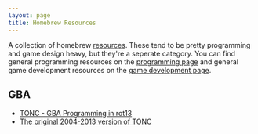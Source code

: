 ```yaml
---
layout: page
title: Homebrew Resources
---
```


A collection of homebrew [resources](..). These tend to be pretty programming and game design heavy, but they're a seperate category. You can find general programming resources on the [programming page](../programming) and general game development resources on the [game development page](../game-design).

## GBA
- [TONC - GBA Programming in rot13](https://gbadev.net/tonc/)
- [The original 2004-2013 version of TONC](https://www.coranac.com/tonc/text/)